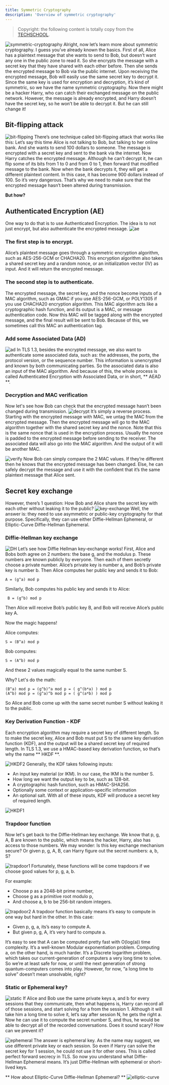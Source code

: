 ```yaml
---
title: Symmetric Cryptography
description: 'Overview of symmetric cryptography'
---
```

> Copyright: the following content is totally copy from the [TECHSCHOOL](https://dev.to/techschoolguru/a-complete-overview-of-ssl-tls-and-its-cryptographic-system-36pd).

![symmetric-cryptography](/img/tls/symmetric-cryptography.png)
Alright, now let’s learn more about symmetric cryptography. I guess you’ve already known the basics.
First of all, Alice has a plaintext message that she wants to send to Bob, but doesn’t want any one in the public zone to read it.
So she encrypts the message with a secret key that they have shared with each other before. Then she sends the encrypted message to Bob via the public internet.
Upon receiving the encrypted message, Bob will easily use the same secret key to decrypt it.
Since the same key is used for encryption and decryption, it’s kind of symmetric, so we have the name symmetric cryptography.
Now there might be a hacker Harry, who can catch their exchanged message on the public network. However, the message is already encrypted, and Harry doesn’t have the secret key, so he won’t be able to decrypt it.
But he can still change it!

## Bit-flipping attack

![bit-flipping](/img/tls/bit-flipping.png)
There’s one technique called bit-flipping attack that works like this:
Let’s say this time Alice is not talking to Bob, but talking to her online bank. And she wants to send 100 dollars to someone. The message is encrypted with a secret key and sent to the bank via the internet.
Now Harry catches the encrypted message. Although he can’t decrypt it, he can flip some of its bits from 1 to 0 and from 0 to 1, then forward that modified message to the bank.
Now when the bank decrypts it, they will get a different plaintext content. In this case, it has become 900 dollars instead of 100.
So it’s very dangerous. That’s why we need to make sure that the encrypted message hasn’t been altered during transmission.

**But how?**

## Authenticated Encryption (AE)

One way to do that is to use Authenticated Encryption. The idea is to not just encrypt, but also authenticate the encrypted message.
![ae](/img/tls/ae.png)
### The first step is to encrypt.

Alice’s plaintext message goes through a symmetric encryption algorithm, such as AES-256-GCM or CHACHA20.
This encryption algorithm also takes a shared secret key and a random nonce, or an initialization vector (IV) as input. And it will return the encrypted message.

### The second step is to authenticate.

The encrypted message, the secret key, and the nonce become inputs of a MAC algorithm, such as GMAC if you use AES-256-GCM, or POLY1305 if you use CHACHA20 encryption algorithm.
This MAC algorithm acts like a cryptographic hash function, and its output is a MAC, or message authentication code.
Now this MAC will be tagged along with the encrypted message, and the final result will be sent to Bob. Because of this, we sometimes call this MAC an authentication tag.

### Add some Associated Data (AD)

![ad](/img/tls/ad.png)
In TLS 1.3, besides the encrypted message, we also want to authenticate some associated data, such as: the addresses, the ports, the protocol version, or the sequence number. This information is unencrypted and known by both communicating parties.
So the associated data is also an input of the MAC algorithm. And because of this, the whole process is called Authenticated Encryption with Associated Data, or in short, ** AEAD **.

### Decryption and MAC verification

Now let's see how Bob can check that the encrypted message hasn’t been changed during transmission.
![decrypt](/img/tls/decrypt.png)
It’s simply a reverse process. Starting with the encrypted message with MAC, we untag the MAC from the encrypted message.
Then the encrypted message will go to the MAC algorithm together with the shared secret key and the nonce. Note that this is the same nonce that is used in the encryption process. Usually the nonce is padded to the encrypted message before sending to the receiver.
The associated data will also go into the MAC algorithm. And the output of it will be another MAC.

![verify](/img/tls/verify.png)
Now Bob can simply compare the 2 MAC values. If they’re different then he knows that the encrypted message has been changed. Else, he can safely decrypt the message and use it with the confident that it’s the same plaintext message that Alice sent.

## Secret key exchange
However, there’s 1 question: How Bob and Alice share the secret key with each other without leaking it to the public?
![key-exchange](/img/tls/key-exchange.png)
Well, the answer is: they need to use asymmetric or public-key cryptography for that purpose. Specifically, they can use either Diffie-Hellman Ephemeral, or Elliptic-Curve Diffie-Hellman Ephemeral.
### Diffie-Hellman key exchange

![DH](/img/tls/DH.png)
Let’s see how Diffie Hellman key-exchange works!
First, Alice and Bobs both agree on 2 numbers: the base g, and the modulus p. These numbers are known publicly by everyone.
Then each of them secretly choose a private number. Alice’s private key is number a, and Bob’s private key is number b.
Then Alice computes her public key and sends it to Bob:
```
A = (g^a) mod p
```
Similarly, Bob computes his public key and sends it to Alice:
```
 B = (g^b) mod p
```
Then Alice will receive Bob’s public key B, and Bob will receive Alice’s public key A.

Now the magic happens!

Alice computes:
```
S = (B^a) mod p
```
Bob computes:
```
S = (A^b) mod p
```
And these 2 values magically equal to the same number S.

Why? Let's do the math:
```
(B^a) mod p = (g^b)^a mod p = ( g^(b*a) ) mod p
(A^b) mod p = (g^a)^b mod p = ( g^(a*b) ) mod p
```
So Alice and Bob come up with the same secret number S without leaking it to the public.

### Key Derivation Function - KDF

Each encryption algorithm may require a secret key of different length. So to make the secret key, Alice and Bob must put S to the same key derivation function (KDF), and the output will be a shared secret key of required length.
In TLS 1.3, we use a HMAC-based key derivation function, so that’s why the name ** HKDF **.

![HKDF2](/img/tls/HKDF2.png)
Generally, the KDF takes following inputs:

- An input key material (or IKM). In our case, the IKM is the number S.
- How long we want the output key to be, such as 128-bit.
- A cryptographic hash function, such as HMAC-SHA256.
- Optionally some context or application-specific information
- An optional salt.
With all of these inputs, KDF will produce a secret key of required length.

![HKDF1](/img/tls/HKDF1.png)
### Trapdoor function

Now let's get back to the Diffie-Hellman key exchange.
We know that p, g, A, B are known to the public, which means the hacker, Harry, also has access to those numbers.
We may wonder: Is this key exchange mechanism secure? Or given p, g, A, B, can Harry figure out the secret numbers: a, b, S?

![trapdoor1](/img/tls/trapdoor1.png)
Fortunately, these functions will be come trapdoors if we choose good values for p, g, a, b.

For example:

- Choose p as a 2048-bit prime number,
- Choose g as a primitive root modulo p,
- And choose a, b to be 256-bit random integers.

![trapdoor2](/img/tls/trapdoor2.png)
A trapdoor function basically means it’s easy to compute in one way but hard in the other. In this case:

- Given p, g, a, its’s easy to compute A.
- But given p, g, A, it’s very hard to compute a.

It’s easy to see that A can be computed pretty fast with O(log(a)) time complexity. It’s a well-known Modular exponentiation problem.
Computing a, on the other hand, is much harder. It’s a Discrete logarithm problem, which takes our current-generation of computers a very long time to solve.
So we’re at least safe for now, or until the next generation of strong quantum-computers comes into play.
However, for now, “a long time to solve” doesn’t mean unsolvable, right?

### Static or Ephemeral key?

![static](/img/tls/static.png)
If Alice and Bob use the same private keys a, and b for every sessions that they communicate, then what happens is, Harry can record all of those sessions, and start solving for a from the session 1.
Although it will take him a long time to solve it, let’s say after session N, he gets the right a. Now he can use it to compute the secret number S, and thus, he would be able to decrypt all of the recorded conversations.
Does it sound scary? How can we prevent it?

![ephemeral](/img/tls/ephemeral.png)
The answer is ephemeral key. As the name may suggest, we use different private key or each session. So even if Harry can solve the secret key for 1 session, he could not use it for other ones.
This is called perfect forward secrecy in TLS.
So now you understand what Diffie-Hellman Ephemeral means. It’s just Diffie-Hellman with ephemeral or short-lived keys.

** How about Elliptic-Curve Diffie-Hellman Ephemeral? **
![elliptic-curve](/img/tls/elliptic-curve.png)